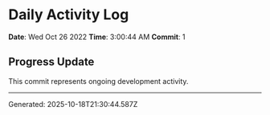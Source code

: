 # Daily Activity Log

**Date**: Wed Oct 26 2022
**Time**: 3:00:44 AM
**Commit**: 1

## Progress Update

This commit represents ongoing development activity.

---
Generated: 2025-10-18T21:30:44.587Z
